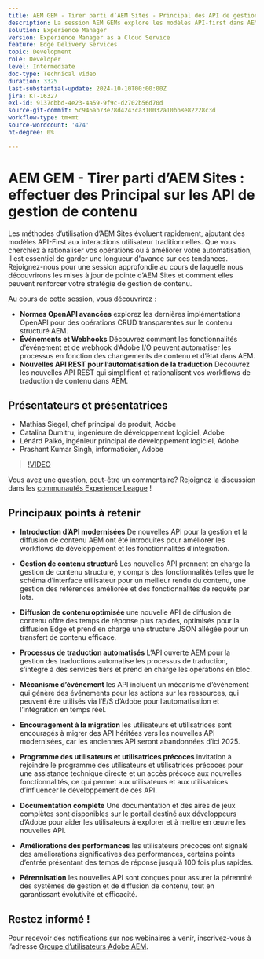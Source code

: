 ```yaml
---
title: AEM GEM - Tirer parti d’AEM Sites - Principal des API de gestion de contenu
description: La session AEM GEMs explore les modèles API-first dans AEM Sites, couvrant les normes OpenAPI avancées, les événements et les webhooks, ainsi que les nouvelles API REST pour l'automatisation de la traduction, avec des informations provenant d'experts Adobe.
solution: Experience Manager
version: Experience Manager as a Cloud Service
feature: Edge Delivery Services
topic: Development
role: Developer
level: Intermediate
doc-type: Technical Video
duration: 3325
last-substantial-update: 2024-10-10T00:00:00Z
jira: KT-16327
exl-id: 9137dbbd-4e23-4a59-9f9c-d2702b56d70d
source-git-commit: 5c946ab73e78d4243ca310032a10bb8e82228c3d
workflow-type: tm+mt
source-wordcount: '474'
ht-degree: 0%

---
```


# AEM GEM - Tirer parti d’AEM Sites : effectuer des Principal sur les API de gestion de contenu

Les méthodes d’utilisation d’AEM Sites évoluent rapidement, ajoutant des modèles API-First aux interactions utilisateur traditionnelles. Que vous cherchiez à rationaliser vos opérations ou à améliorer votre automatisation, il est essentiel de garder une longueur d&#39;avance sur ces tendances. Rejoignez-nous pour une session approfondie au cours de laquelle nous découvrirons les mises à jour de pointe d’AEM Sites et comment elles peuvent renforcer votre stratégie de gestion de contenu.

Au cours de cette session, vous découvrirez :

* **Normes OpenAPI avancées** explorez les dernières implémentations OpenAPI pour des opérations CRUD transparentes sur le contenu structuré AEM.
* **Événements et Webhooks** Découvrez comment les fonctionnalités d’événement et de webhook d’Adobe I/O peuvent automatiser les processus en fonction des changements de contenu et d’état dans AEM.
* **Nouvelles API REST pour l’automatisation de la traduction** Découvrez les nouvelles API REST qui simplifient et rationalisent vos workflows de traduction de contenu dans AEM.

## Présentateurs et présentatrices

* Mathias Siegel, chef principal de produit, Adobe
* Catalina Dumitru, ingénieure de développement logiciel, Adobe
* Lénárd Palkó, ingénieur principal de développement logiciel, Adobe
* Prashant Kumar Singh, informaticien, Adobe

>[!VIDEO](https://video.tv.adobe.com/v/3435036/?learn=on)

Vous avez une question, peut-être un commentaire?  Rejoignez la discussion dans les [communautés Experience League](https://adobe.ly/4e34grR) !

## Principaux points à retenir

* **Introduction d’API modernisées** De nouvelles API pour la gestion et la diffusion de contenu AEM ont été introduites pour améliorer les workflows de développement et les fonctionnalités d’intégration.

* **Gestion de contenu structuré** Les nouvelles API prennent en charge la gestion de contenu structuré, y compris des fonctionnalités telles que le schéma d’interface utilisateur pour un meilleur rendu du contenu, une gestion des références améliorée et des fonctionnalités de requête par lots.

* **Diffusion de contenu optimisée** une nouvelle API de diffusion de contenu offre des temps de réponse plus rapides, optimisés pour la diffusion Edge et prend en charge une structure JSON allégée pour un transfert de contenu efficace.

* **Processus de traduction automatisés** L’API ouverte AEM pour la gestion des traductions automatise les processus de traduction, s’intègre à des services tiers et prend en charge les opérations en bloc.

* **Mécanisme d’événement** les API incluent un mécanisme d’événement qui génère des événements pour les actions sur les ressources, qui peuvent être utilisés via l’E/S d’Adobe pour l’automatisation et l’intégration en temps réel.

* **Encouragement à la migration** les utilisateurs et utilisatrices sont encouragés à migrer des API héritées vers les nouvelles API modernisées, car les anciennes API seront abandonnées d’ici 2025.

* **Programme des utilisateurs et utilisatrices précoces** invitation à rejoindre le programme des utilisateurs et utilisatrices précoces pour une assistance technique directe et un accès précoce aux nouvelles fonctionnalités, ce qui permet aux utilisateurs et aux utilisatrices d’influencer le développement de ces API.

* **Documentation complète** Une documentation et des aires de jeux complètes sont disponibles sur le portail destiné aux développeurs d’Adobe pour aider les utilisateurs à explorer et à mettre en œuvre les nouvelles API.

* **Améliorations des performances** les utilisateurs précoces ont signalé des améliorations significatives des performances, certains points d’entrée présentant des temps de réponse jusqu’à 100 fois plus rapides.

* **Pérennisation** les nouvelles API sont conçues pour assurer la pérennité des systèmes de gestion et de diffusion de contenu, tout en garantissant évolutivité et efficacité.

## Restez informé !

Pour recevoir des notifications sur nos webinaires à venir, inscrivez-vous à l’adresse [Groupe d’utilisateurs Adobe AEM](https://aem-augs.adobe.com/).
